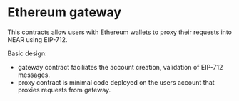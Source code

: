 # Ethereum gateway

This contracts allow users with Ethereum wallets to proxy their requests into NEAR using EIP-712.

Basic design:
 - gateway contract faciliates the account creation, validation of EIP-712 messages.
 - proxy contract is minimal code deployed on the users account that proxies requests from gateway.

